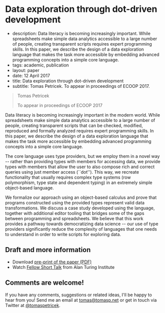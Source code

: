 # Data exploration through dot-driven development

 - description: Data literacy is becoming increasingly important. While spreadsheets make 
     simple data analytics accessible to a large number of people, creating transparent scripts
     requires expert programming skills. In this paper, we describe the design of a data 
     exploration language that makes the task more accessible by embedding advanced programming 
     concepts into a simple core language.
 - tags: academic, publication
 - layout: paper
 - date: 12 April 2017
 - title: Data exploration through dot-driven development
 - subtitle: Tomas Petricek. To appear in proceedings of ECOOP 2017.
 
> Tomas Petricek
>
> To appear in proceedings of ECOOP 2017

Data literacy is becoming increasingly important in the modern world. While spreadsheets make 
simple data analytics accessible to a large number of people, creating transparent scripts that 
can be checked, modified, reproduced and formally analyzed requires expert programming skills. 
In this paper, we describe the design of a data exploration language that makes the task more 
accessible by embedding advanced programming concepts into a simple core language.

The core language uses type providers, but we employ them in a novel way -- rather than providing 
types with members for accessing data, we provide types with members that allow the user to also 
compose rich and correct queries using just member access (``dot''). This way, we recreate 
functionality that usually requires complex type systems (row polymorphism, type state and dependent 
typing) in an extremely simple object-based language.

We formalize our approach using an object-based calculus and prove that programs constructed using 
the provided types represent valid data transformations. We discuss a case study developed using the 
language, together with additional editor tooling that bridges some of the gaps between programming 
and spreadsheets. We believe that this work provides a pathway towards democratizing data science 
-- our use of type providers significantly reduce the complexity of languages that one needs to 
understand in order to write scripts for exploring data.

## Draft and more information

 - Download [pre-print of the paper (PDF)](pivot-ecoop17.pdf)
 - Watch [Fellow Short Talk](https://www.youtube.com/watch?v=aHjgpmzFjOA) from Alan Turing Institute

## Comments are welcome!

If you have any comments, suggestions or related ideas, I'll be happy to
hear from you! Send me an email at [tomas@tomasp.net](mailto:tomas@tomasp.net)
or get in touch via Twitter at [@tomaspetricek](http://twitter.com/tomaspetricek).
